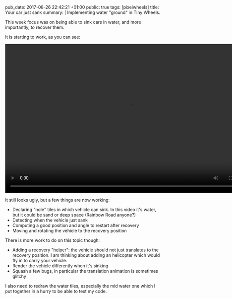 pub_date: 2017-08-26 22:42:21 +01:00
public: true
tags: [pixelwheels]
title: Your car just sank
summary: |
    Implementing water "ground" in Tiny Wheels.

This week focus was on being able to sink cars in water, and more importantly, to recover them.

It is starting to work, as you can see:

<video width="800" height="480" controls>
  <source src="/storage/blog/2017/tinywheels-sinking.mp4" type="video/mp4">
</video>

It still looks ugly, but a few things are now working:

- Declaring "hole" tiles in which vehicle can sink. In this video it's water, but it could be sand or deep space (Rainbow Road anyone?)
- Detecting when the vehicle just sank
- Computing a good position and angle to restart after recovery
- Moving and rotating the vehicle to the recovery position

There is more work to do on this topic though:
- Adding a recovery "helper": the vehicle should not just translates to the recovery position. I am thinking about adding an helicopter which would fly in to carry your vehicle.
- Render the vehicle differently when it's sinking
- Squash a few bugs, in particular the translation animation is sometimes glitchy

I also need to redraw the water tiles, especially the mid water one which I put together in a hurry to be able to test my code.
